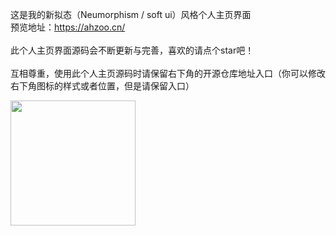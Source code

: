 <!--
 * Ahzoo HomePage
 * (c) Ahzoo
 * Last Update: 2021/2/2
 * Modify by Ahzoo
 * Home Page：ahzoo.cn
 * 此个人界面代码已开源
 * 开源地址：https://github.com/ooahz/homepage
 * 引用请留下此版权，谢谢！
-->

这是我的新拟态（Neumorphism / soft ui）风格个人主页界面</br>
预览地址：https://ahzoo.cn/</br>
<br>
此个人主页界面源码会不断更新与完善，喜欢的请点个star吧！</br></br>
互相尊重，使用此个人主页源码时请保留右下角的开源仓库地址入口（你可以修改右下角图标的样式或者位置，但是请保留入口）

<img height=200 width=200 src="https://ahzoo.cn/img/ahzoo.png"/>
